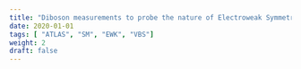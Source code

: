 ```yaml
---
title: "Diboson measurements to probe the nature of Electroweak Symmetry Breaking"
date: 2020-01-01
tags: [ "ATLAS", "SM", "EWK", "VBS"]
weight: 2
draft: false
---
```

